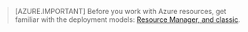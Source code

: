> [AZURE.IMPORTANT] Before you work with Azure resources, get familiar with the deployment models: [Resource Manager, and classic](../articles/resource-manager-deployment-model.md).

<!--HONumber=Sep16_HO4-->


